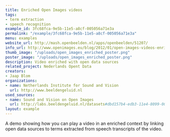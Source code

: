 ```yaml
---
title: Enriched Open Images videos
tags:
- term extraction
- speech recognition
example_id: 3fc68fca-9e5b-11e5-a8cf-005056a71e3a
permalink: "/example/3fc68fca-9e5b-11e5-a8cf-005056a71e3a"
menu: examples
website_url: http://mash.openbeelden.nl/apps/openbeelden/51207/
info_url: http://www.openimages.eu/blog/2012/01/open-images-videos-enriched-with-open-data/
thumb_image: "/uploads/open_images_enriched_poster.png"
poster_image: "/uploads/open_images_enriched_poster.png"
description: Video enriched with open data sources
related_project: Nederlands Opent Data
creators:
- Jaap Blom
organizations:
- name: Netherlands Institute for Sound and Vision
  url: http://www.beeldengeluid.nl
used_sources:
- name: Sound and Vision on Open Images
  url: http://labs.beeldengeluid.nl/datasets#dbd157b4-edb3-11e4-8099-005056a71e3a
layout: example
---
```


A demo showing how you can play a video in an enriched context by linking open data sources to terms extracted from speech transcripts of the video.
